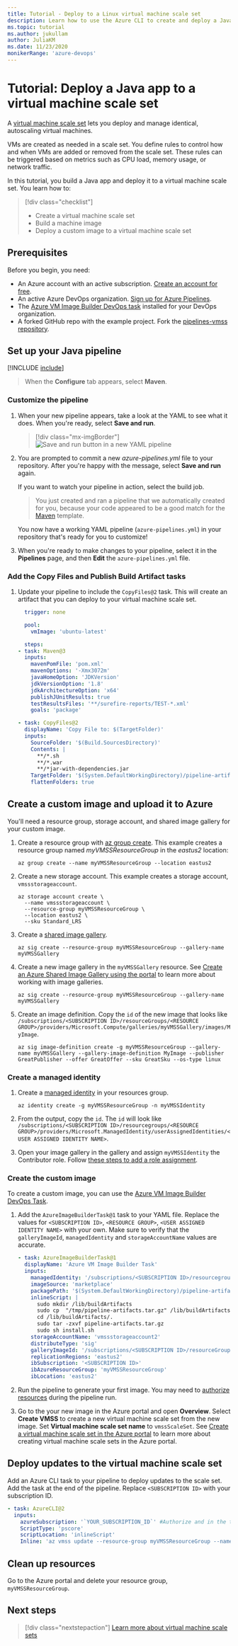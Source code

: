 ```yaml
---
title: Tutorial - Deploy to a Linux virtual machine scale set
description: Learn how to use the Azure CLI to create and deploy a Java application on Linux VMs using a virtual machine scale set 
ms.topic: tutorial
ms.author: jukullam
author: JuliaKM
ms.date: 11/23/2020
monikerRange: 'azure-devops'
---
```


# Tutorial: Deploy a Java app to a virtual machine scale set

A [virtual machine scale set](/azure/virtual-machine-scale-sets/overview) lets you deploy and manage identical, autoscaling virtual machines. 

VMs are created as needed in a scale set. You define rules to control how and when VMs are added or removed from the scale set. These rules can be triggered based on metrics such as CPU load, memory usage, or network traffic.

In this tutorial, you build a Java app and deploy it to a virtual machine scale set. You learn how to:

> [!div class="checklist"]
> * Create a virtual machine scale set
> * Build a machine image
> * Deploy a custom image to a virtual machine scale set

## Prerequisites

Before you begin, you need:
- An Azure account with an active subscription. [Create an account for free](https://azure.microsoft.com/free/?WT.mc_id=A261C142F).
- An active Azure DevOps organization. [Sign up for Azure Pipelines](../../../get-started/pipelines-sign-up.md).
- The [Azure VM Image Builder DevOps task](https://marketplace.visualstudio.com/items?itemName=AzureImageBuilder.devOps-task-for-azure-image-builder) installed for your DevOps organization. 
- A forked GitHub repo with the example project. Fork the [pipelines-vmss repository](https://github.com/microsoftdocs/pipelines-vmss).

## Set up your Java pipeline

[!INCLUDE [include](../../../ecosystems/includes/create-pipeline-before-template-selected.md)]

> When the **Configure** tab appears, select **Maven**.

###  Customize the pipeline

1. When your new pipeline appears, take a look at the YAML to see what it does. When you're ready, select **Save and run**.

   > [!div class="mx-imgBorder"] 
   > ![Save and run button in a new YAML pipeline](../../../ecosystems/media/save-and-run-button-new-yaml-pipeline.png)

2. You are prompted to commit a new _azure-pipelines.yml_ file to your repository. After you're happy with the message, select **Save and run** again.

   If you want to watch your pipeline in action, select the build job.

   > You just created and ran a pipeline that we automatically created for you, because your code appeared to be a good match for the [Maven](https://github.com/microsoft/azure-pipelines-yaml/blob/master/templates/maven.yml) template.

   You now have a working YAML pipeline (`azure-pipelines.yml`) in your repository that's ready for you to customize!

3. When you're ready to make changes to your pipeline, select it in the **Pipelines** page, and then **Edit** the `azure-pipelines.yml` file.

### Add the Copy Files and Publish Build Artifact tasks

1. Update your pipeline to include the `CopyFiles@2` task. This will create an artifact that you can deploy to your virtual machine scale set.

    ```yaml
      trigger: none

      pool:
        vmImage: 'ubuntu-latest'

      steps:
    - task: Maven@3
      inputs:
        mavenPomFile: 'pom.xml'
        mavenOptions: '-Xmx3072m'
        javaHomeOption: 'JDKVersion'
        jdkVersionOption: '1.8'
        jdkArchitectureOption: 'x64'
        publishJUnitResults: true
        testResultsFiles: '**/surefire-reports/TEST-*.xml'
        goals: 'package'

    - task: CopyFiles@2
      displayName: 'Copy File to: $(TargetFolder)'
      inputs:
        SourceFolder: '$(Build.SourcesDirectory)'
        Contents: |
          **/*.sh 
          **/*.war
          **/*jar-with-dependencies.jar
        TargetFolder: '$(System.DefaultWorkingDirectory)/pipeline-artifacts/'
        flattenFolders: true  
     ```

## Create a custom image and upload it to Azure

You'll need a resource group, storage account, and shared image gallery for your custom image. 

1. Create a resource group with [az group create](/cli/azure/group#az_group_create). This example creates a resource group named *myVMSSResourceGroup* in the *eastus2* location:

    ```azurecli-interactive
    az group create --name myVMSSResourceGroup --location eastus2
    ```

2. Create a new storage account. This example creates a storage account, `vmssstorageaccount`.

    ```azurecli-interactive
    az storage account create \
      --name vmssstorageaccount \
      --resource-group myVMSSResourceGroup \
      --location eastus2 \
      --sku Standard_LRS 
    ```

3. Create a [shared image gallery](/azure/virtual-machines/shared-images-cli). 

    ```azurecli-interactive
    az sig create --resource-group myVMSSResourceGroup --gallery-name myVMSSGallery
    ```

4. Create a new image gallery in the `myVMSSGallery` resource. See [Create an Azure Shared Image Gallery using the portal](/azure/virtual-machines/windows/shared-images-portal) to learn more about working with image galleries. 

    ```azurecli-interactive
    az sig create --resource-group myVMSSResourceGroup --gallery-name myVMSSGallery
    ```

5. Create an image definition. Copy the `id` of the new image that looks like `/subscriptions/<SUBSCRIPTION ID>/resourceGroups/<RESOURCE GROUP>/providers/Microsoft.Compute/galleries/myVMSSGallery/images/MyImage`. 

    ```azurecli-interactive
    az sig image-definition create -g myVMSSResourceGroup --gallery-name myVMSSGallery --gallery-image-definition MyImage --publisher GreatPublisher --offer GreatOffer --sku GreatSku --os-type linux
    ```


### Create a managed identity

1. Create a [managed identity](/azure/active-directory/managed-identities-azure-resources/overview) in your resources group. 

    ```azurecli-interactive
    az identity create -g myVMSSResourceGroup -n myVMSSIdentity
    ```
2. From the output, copy the `id`.  The `id` will look like `/subscriptions/<SUBSCRIPTION ID>/resourcegroups/<RESOURCE GROUP>/providers/Microsoft.ManagedIdentity/userAssignedIdentities/<USER ASSIGNED IDENTITY NAME>`. 

3. Open your image gallery in the gallery and assign `myVMSSIdentity` the Contributor role. Follow [these steps to add a role assignment](/azure/role-based-access-control/role-assignments-portal).  

### Create the custom image

To create a custom image, you can use the [Azure VM Image Builder DevOps Task](https://marketplace.visualstudio.com/items?itemName=AzureImageBuilder.devOps-task-for-azure-image-builder). 

1. Add the `AzureImageBuilderTask@1` task to your YAML file. Replace the values for `<SUBSCRIPTION ID>`, `<RESOURCE GROUP>`, `<USER ASSIGNED IDENTITY NAME>` with your own. Make sure to verify that the `galleryImageId`, `managedIdentity` and `storageAccountName` values are accurate. 

    ```yaml
    - task: AzureImageBuilderTask@1
      displayName: 'Azure VM Image Builder Task'
      inputs:
        managedIdentity: '/subscriptions/<SUBSCRIPTION ID>/resourcegroups/<RESOURCE GROUP>/providers/Microsoft.ManagedIdentity/userAssignedIdentities/<USER ASSIGNED IDENTITY NAME>'
        imageSource: 'marketplace'
        packagePath: '$(System.DefaultWorkingDirectory)/pipeline-artifacts'
        inlineScript: |
          sudo mkdir /lib/buildArtifacts
          sudo cp  "/tmp/pipeline-artifacts.tar.gz" /lib/buildArtifacts/.
          cd /lib/buildArtifacts/.
          sudo tar -zxvf pipeline-artifacts.tar.gz
          sudo sh install.sh
        storageAccountName: 'vmssstorageaccount2'
        distributeType: 'sig'
        galleryImageId: '/subscriptions/<SUBSCRIPTION ID>/resourceGroups/<RESOURCE GROUP>/providers/Microsoft.Compute/galleries/myVMSSGallery/images/MyImage/versions/0.0.$(Build.BuildId)'
        replicationRegions: 'eastus2'
        ibSubscription: '<SUBSCRIPTION ID>'
        ibAzureResourceGroup: 'myVMSSResourceGroup'
        ibLocation: 'eastus2'
    ```

2. Run the pipeline to generate your first image. You may need to [authorize resources](../../../process/resources.md#authorize-a-yaml-pipeline) during the pipeline run.
 
3. Go to the your new image in the Azure portal and open **Overview**. Select **Create VMSS** to create a new virtual machine scale set from the new image. Set **Virtual machine scale set name** to `vmssScaleSet`. See [Create a virtual machine scale set in the Azure portal](/azure/virtual-machine-scale-sets/quick-create-portal) to learn more about creating virtual machine scale sets in the Azure portal. 


## Deploy updates to the virtual machine scale set 

Add an Azure CLI task to your pipeline to deploy updates to the scale set. Add the task at the end of the pipeline. Replace `<SUBSCRIPTION ID>` with your subscription ID.

  ```yml
  - task: AzureCLI@2
    inputs:
      azureSubscription: '`YOUR_SUBSCRIPTION_ID`' #Authorize and in the task editor
      ScriptType: 'pscore'
      scriptLocation: 'inlineScript'
      Inline: 'az vmss update --resource-group myVMSSResourceGroup --name vmssScaleSet --set virtualMachineProfile.storageProfile.imageReference.id=/subscriptions/<SUBSCRIPTION ID>/resourceGroups/myVMSSResourceGroup/providers/Microsoft.Compute/galleries/myVMSSGallery/images/MyImage/versions/0.0.$(Build.BuildId)'
  ```
## Clean up resources

Go to the Azure portal and delete your resource group, `myVMSSResourceGroup`.

## Next steps
> [!div class="nextstepaction"]
> [Learn more about virtual machine scale sets](/azure/virtual-machine-scale-sets/overview)

